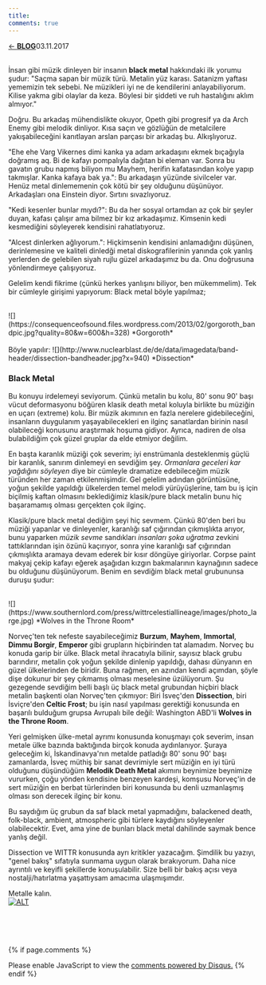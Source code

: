 ```yaml
---
title:
comments: true
---
```

<a href="../index.html">&#8592; **BLOG**</a><p2>03.11.2017</p2><br><br>
<html><head>
	<link rel="stylesheet" type="text/css" href="../markdownStyle.css">
	<link rel="icon" href="../coloricon.png">
	<link rel="stylesheet" href="../tomorrow-night.css">
	<script src="../highlight.pack.js"></script><script>hljs.initHighlightingOnLoad();</script>
</head></html>

İnsan gibi müzik dinleyen bir insanın **black metal** hakkındaki ilk yorumu şudur: "Saçma sapan bir müzik türü. Metalin yüz karası. Satanizm yaftası yememizin tek sebebi. Ne müzikleri iyi ne de kendilerini anlayabiliyorum. Kilise yakma gibi olaylar da keza. Böylesi bir şiddeti ve ruh hastalığını aklım almıyor."

Doğru. Bu arkadaş mühendislikte okuyor, Opeth gibi progresif ya da Arch Enemy gibi melodik dinliyor. Kısa saçın ve gözlüğün de metalcilere yakışabileceğini kanıtlayan arslan parçası bir arkadaş bu. Alkışlıyoruz.

"Ehe ehe Varg Vikernes dimi kanka ya adam arkadaşını ekmek bıçağıyla doğramış aq. Bi de kafayı pompalıyla dağıtan bi eleman var. Sonra bu gavatın grubu napmış biliyon mu Mayhem, herifin kafatasından kolye yapıp takmışlar. Kanka kafaya bak ya.": Bu arkadaşın yüzünde sivilceler var. Henüz metal dinlememenin çok kötü bir şey olduğunu düşünüyor. Arkadaşları ona Einstein diyor. Sırtını sıvazlıyoruz.

"Kedi kesenler bunlar mıydı?": Bu da her sosyal ortamdan az çok bir şeyler duyan, kafası çalışır ama bilmez bir kız arkadaşımız. Kimsenin kedi kesmediğini söyleyerek kendisini rahatlatıyoruz.

"Alcest dinlerken ağlıyorum.": Hiçkimsenin kendisini anlamadığını düşünen, derinlemesine ve kaliteli dinledği metal diskografilerinin yanında çok yanlış yerlerden de gelebilen siyah rujlu güzel arkadaşımız bu da. Onu doğrusuna yönlendirmeye çalışıyoruz.

Gelelim kendi fikrime (çünkü herkes yanlışını biliyor, ben mükemmelim). Tek bir cümleyle girişimi yapıyorum: Black metal böyle yapılmaz;

<br>
![](https://consequenceofsound.files.wordpress.com/2013/02/gorgoroth_bandpic.jpg?quality=80&w=600&h=328)
*Gorgoroth* 
<br>

<br>
Böyle yapılır: ![](http://www.nuclearblast.de/de/data/imagedata/band-header/dissection-bandheader.jpg?x=940)
*Dissection*
<br>

### Black Metal

Bu konuyu irdelemeyi seviyorum. Çünkü metalin bu kolu, 80' sonu 90' başı vücut deformasyonu böğüren klasik death metal koluyla birlikte bu müziğin en uçarı (extreme) kolu. Bir müzik akımının en fazla nerelere gidebileceğini, insanların duygulanım yaşayabilecekleri en ilginç sanatlardan birinin nasıl olabileceği konusunu araştırmak hoşuma gidiyor. Ayrıca, nadiren de olsa bulabildiğim çok güzel gruplar da elde etmiyor değilim.

En başta karanlık müziği çok severim; iyi enstrümanla desteklenmiş güçlü bir karanlık, sanırım dinlemeyi en sevdiğim şey. *Ormanlara geceleri kar yağdığını söyleyen* diye bir cümleyle dramatize edebileceğim müzik türünden her zaman etkilenmişimdir. Gel gelelim adından görüntüsüne, yoğun şekilde yapıldığı ülkelerden temel melodi yürüyüşlerine, tam bu iş için biçilmiş kaftan olmasını beklediğimiz klasik/pure black metalin bunu hiç başaramamış olması gerçekten çok ilginç.

Klasik/pure black metal dediğim şeyi hiç sevmem. Çünkü 80'den beri bu müziği yapanlar ve dinleyenler, karanlığı saf çığırından çıkmışlıkta arıyor, bunu yaparken *müzik sevme* sandıkları *insanları şoka uğratma* zevkini tattıklarından işin özünü kaçırıyor, sonra yine karanlığı saf çığırından çıkmışlıkta aramaya devam ederek bir kısır döngüye giriyorlar. Corpse paint makyaj çekip kafayı eğerek aşağıdan kızgın bakmalarının kaynağının sadece bu olduğunu düşünüyorum. Benim en sevdiğim black metal grubununsa duruşu şudur: 

<br>
![](https://www.southernlord.com/press/wittrcelestiallineage/images/photo_large.jpg)
*Wolves in the Throne Room*
<br>

Norveç'ten tek nefeste sayabileceğimiz **Burzum**, **Mayhem**, **Immortal**, **Dimmu Borgir**, **Emperor** gibi grupların hiçbirinden tat alamadım. Norveç bu konuda garip bir ülke. Black metal ihracatıyla bilinir, sayısız black grubu barındırır, metalin çok yoğun şekilde dinlenip yapıldığı, dahası dünyanın en güzel ülkelerinden de biridir. Buna rağmen, en azından kendi açımdan, şöyle dişe dokunur bir şey çıkmamış olması meselesine üzülüyorum. Şu gezegende sevdiğim belli başlı üç black metal grubundan hiçbiri black metalin başkenti olan Norveç'ten çıkmıyor: Biri İsveç'den **Dissection**, biri İsviçre'den **Celtic Frost**; bu işin nasıl yapılması gerektiği konusunda en başarılı bulduğum grupsa Avrupalı bile değil: Washington ABD'li **Wolves in the Throne Room**.

Yeri gelmişken ülke-metal ayrımı konusunda konuşmayı çok severim, insan metale ülke bazında baktığında birçok konuda aydınlanıyor. Şuraya geleceğim ki, İskandinavya'nın metalde patladığı 80' sonu 90' başı zamanlarda, İsveç müthiş bir sanat devrimiyle sert müziğin en iyi türü olduğunu düşündüğüm **Melodik Death Metal** akımını beynimize beynimize vururken, çoğu yönden kendisine benzeyen kardeşi, komşusu Norveç'in de sert müziğin en berbat türlerinden biri konusunda bu denli uzmanlaşmış olması son derecek ilginç bir konu. 

Bu saydığım üç grubun da saf black metal yapmadığını, balackened death, folk-black, ambient, atmospheric gibi türlere kaydığını söyleyenler olabilecektir. Evet, ama yine de bunları black metal dahilinde saymak bence yanlış değil.

Dissection ve WITTR konusunda ayrı kritikler yazacağım. Şimdilik bu yazıyı, "genel bakış" sıfatıyla sunmama uygun olarak bırakıyorum. Daha nice ayrıntılı ve keyifli şekillerde konuşulabilir. Size belli bir bakış açısı veya nostalji/hatırlatma yaşattıysam amacıma ulaşmışımdır.

Metalle kalın.  
[![ALT](https://img.youtube.com/vi/XFwQd6XYhgk/0.jpg)](https://www.youtube.com/watch?v=XFwQd6XYhgk) 

<br><br><br>
<script id="dsq-count-scr" src="//caglayandemirci-github-io.disqus.com/count.js" async></script>
<a href="http://foo.com/bar.html#disqus_thread"></a>
{% if page.comments %}
<div id="disqus_thread"></div>
<script>
/**
*  RECOMMENDED CONFIGURATION VARIABLES: EDIT AND UNCOMMENT THE SECTION BELOW TO INSERT DYNAMIC VALUES FROM YOUR PLATFORM OR CMS.
*  LEARN WHY DEFINING THESE VARIABLES IS IMPORTANT: https://disqus.com/admin/universalcode/#configuration-variables*/
/*
var disqus_config = function () {
this.page.url = PAGE_URL;  // Replace PAGE_URL with your page's canonical URL variable
this.page.identifier = PAGE_IDENTIFIER; // Replace PAGE_IDENTIFIER with your page's unique identifier variable
};
*/
(function() { // DON'T EDIT BELOW THIS LINE
var d = document, s = d.createElement('script');
s.src = 'https://caglayandemirci-github-io.disqus.com/embed.js';
s.setAttribute('data-timestamp', +new Date());
(d.head || d.body).appendChild(s);
})();
</script>
<noscript>Please enable JavaScript to view the <a href="https://disqus.com/?ref_noscript">comments powered by Disqus.</a></noscript>                       
{% endif %} 
<br>